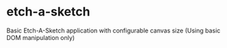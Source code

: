 # etch-a-sketch
Basic Etch-A-Sketch application with configurable canvas size (Using basic DOM manipulation only)
